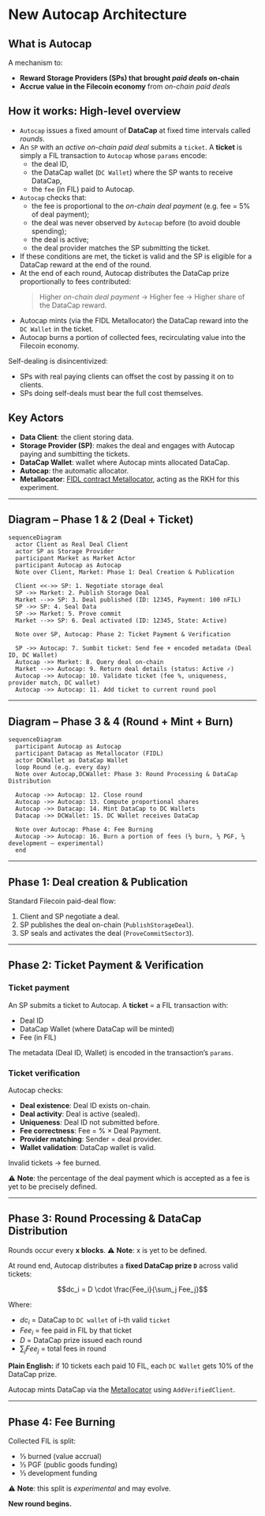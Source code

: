 # New Autocap Architecture

## What is Autocap

A mechanism to:

* **Reward Storage Providers (SPs) that brought *paid deals* on-chain**
* **Accrue value in the Filecoin economy** from *on-chain paid deals*

## How it works: High-level overview
* `Autocap` issues a fixed amount of **DataCap** at fixed time intervals called *rounds*.
* An `SP` with an *active on-chain paid deal* submits a `ticket`.
  A **ticket** is simply a FIL transaction to `Autocap` whose `params` encode:
  * the deal ID,
  * the DataCap wallet (`DC Wallet`) where the SP wants to receive DataCap,
  * the `fee` (in FIL) paid to Autocap.
* `Autocap` checks that:
  * the fee is proportional to the *on-chain deal payment* (e.g. fee = 5% of deal payment);
  * the deal was never observed by `Autocap` before (to avoid double spending);
  * the deal is active;
  * the deal provider matches the SP submitting the ticket.
* If these conditions are met, the ticket is valid and the SP is eligible for a DataCap reward at the end of the round.
* At the end of each round, Autocap distributes the DataCap prize proportionally to fees contributed:
  > Higher *on-chain deal payment* → Higher fee → Higher share of the DataCap reward.
* Autocap mints (via the FIDL Metallocator) the DataCap reward into the `DC Wallet` in the ticket.
* Autocap burns a portion of collected fees, recirculating value into the Filecoin economy.

Self-dealing is disincentivized:
* SPs with real paying clients can offset the cost by passing it on to clients.
* SPs doing self-deals must bear the full cost themselves.
## Key Actors

* **Data Client**: the client storing data.
* **Storage Provider (SP)**: makes the deal and engages with Autocap paying and sumbitting the tickets.
* **DataCap Wallet**: wallet where Autocap mints allocated DataCap.
* **Autocap**: the automatic allocator.
* **Metallocator**: [FIDL contract Metallocator](https://github.com/fidlabs/contract-metaallocator), acting as the RKH for this experiment.

---

## Diagram – Phase 1 & 2 (Deal + Ticket)

```mermaid
sequenceDiagram
  actor Client as Real Deal Client
  actor SP as Storage Provider
  participant Market as Market Actor
  participant Autocap as Autocap
  Note over Client, Market: Phase 1: Deal Creation & Publication

  Client <<->> SP: 1. Negotiate storage deal
  SP ->> Market: 2. Publish Storage Deal
  Market -->> SP: 3. Deal published (ID: 12345, Payment: 100 nFIL)
  SP ->> SP: 4. Seal Data
  SP ->> Market: 5. Prove commit
  Market -->> SP: 6. Deal activated (ID: 12345, State: Active)

  Note over SP, Autocap: Phase 2: Ticket Payment & Verification

  SP ->> Autocap: 7. Sumbit ticket: Send fee + encoded metadata (Deal ID, DC Wallet)
  Autocap ->> Market: 8. Query deal on-chain
  Market -->> Autocap: 9. Return deal details (status: Active ✓)
  Autocap ->> Autocap: 10. Validate ticket (fee %, uniqueness, provider match, DC wallet)
  Autocap ->> Autocap: 11. Add ticket to current round pool
```

---

## Diagram – Phase 3 & 4 (Round + Mint + Burn)

```mermaid
sequenceDiagram
  participant Autocap as Autocap
  participant Datacap as Metallocator (FIDL)
  actor DCWallet as DataCap Wallet
  loop Round (e.g. every day)
  Note over Autocap,DCWallet: Phase 3: Round Processing & DataCap Distribution

  Autocap ->> Autocap: 12. Close round
  Autocap ->> Autocap: 13. Compute proportional shares
  Autocap ->> Datacap: 14. Mint DataCap to DC Wallets
  Datacap ->> DCWallet: 15. DC Wallet receives DataCap

  Note over Autocap: Phase 4: Fee Burning
  Autocap ->> Autocap: 16. Burn a portion of fees (⅓ burn, ⅓ PGF, ⅓ development – experimental)
  end
```

---

## Phase 1: Deal creation & Publication

Standard Filecoin paid-deal flow:

1. Client and SP negotiate a deal.
2. SP publishes the deal on-chain (`PublishStorageDeal`).
3. SP seals and activates the deal (`ProveCommitSector3`).

---

## Phase 2: Ticket Payment & Verification

### Ticket payment

An SP submits a ticket to Autocap.
A **ticket** = a FIL transaction with:

* Deal ID
* DataCap Wallet (where DataCap will be minted)
* Fee (in FIL)

The metadata (Deal ID, Wallet) is encoded in the transaction’s `params`.

### Ticket verification

Autocap checks:

* **Deal existence**: Deal ID exists on-chain.
* **Deal activity**: Deal is active (sealed).
* **Uniqueness**: Deal ID not submitted before.
* **Fee correctness**: Fee = % × Deal Payment.
* **Provider matching**: Sender = deal provider.
* **Wallet validation**: DataCap wallet is valid.

Invalid tickets → fee burned.

⚠️ **Note**: the percentage of the deal payment which is accepted as a fee is yet to be precisely defined.

---

## Phase 3: Round Processing & DataCap Distribution

Rounds occur every **x blocks**.
⚠️ **Note**: x is yet to be defined.

At round end, Autocap distributes a **fixed DataCap prize `D`** across valid tickets:

$$dc_i = D \cdot \frac{Fee_i}{\sum_j Fee_j}$$

Where:

* $dc_i$ = DataCap to `DC wallet` of i-th valid `ticket`
* $Fee_i$ = fee paid in FIL by that ticket
* $D$ = DataCap prize issued each round
* $\sum_j Fee_j$ = total fees in round

**Plain English:** if 10 tickets each paid 10 FIL, each `DC Wallet` gets 10% of the DataCap prize.

Autocap mints DataCap via the [Metallocator](https://github.com/fidlabs/contract-metaallocator) using `AddVerifiedClient`.

---

## Phase 4: Fee Burning

Collected FIL is split:

* ⅓ burned (value accrual)
* ⅓ PGF (public goods funding)
* ⅓ development funding

⚠️ **Note**: this split is *experimental* and may evolve.

**New round begins.**

